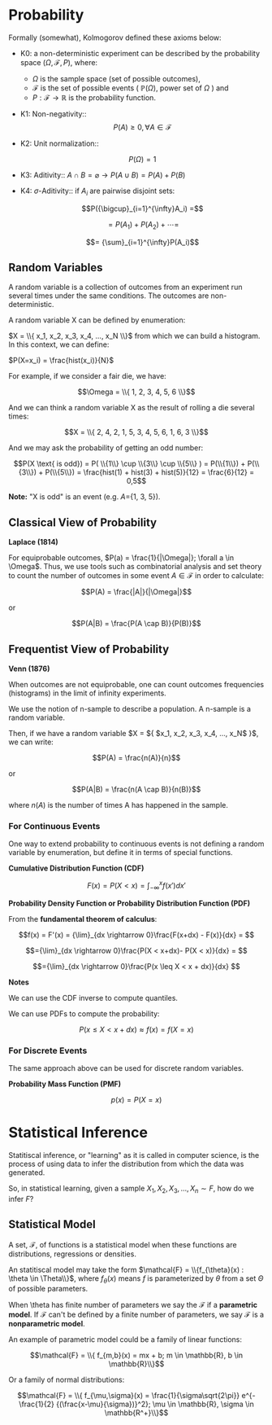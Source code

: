 
# Probability
Formally (somewhat), Kolmogorov defined these axioms below:

- K0: a non-deterministic experiment can be described by the probability space $(\Omega, \mathcal{F}, P)$, where:
  - $\Omega$ is the sample space (set of possible outcomes),
  - $\mathcal{F}$ is the set of possible events ( $\mathbb{P}(\Omega)$, power set of $\Omega$ ) and
  - $P: \mathcal{F} \rightarrow \mathbb{R}$ is the probability function.

- K1: Non-negativity::
  $$P(A) \geq 0, \forall A \in \mathcal{F}$$

- K2: Unit normalization::
  
  $$P(\Omega) = 1$$
  
- K3: Aditivity:: $A \cap B = \varnothing \rightarrow P(A \cup B) = P(A) + P(B)$

- K4: $\sigma$-Aditivity:: if $A_i$ are pairwise disjoint sets:

  $$P({\bigcup}_{i=1}^{\infty}A_i) =$$

  $$= P(A_1) + P(A_2) + \cdots = $$
  
  $$= {\sum}_{i=1}^{\infty}P(A_i)$$

## Random Variables
A random variable is a collection of outcomes from an experiment run several times under the same conditions. The outcomes are non-deterministic. 

A random variable X can be defined by enumeration: 

$X = \\{ x_1, x_2, x_3, x_4, ..., x_N \\}$ from which we can build a histogram. In this context,
we can define: 

$P(X=x_i) = \frac{hist(x_i)}{N}$

For example, if we consider a fair die, we have:

$$\Omega = \\{ 1, 2, 3, 4, 5, 6 \\}$$

And we can think a random variable X as the result of rolling a die several times:

$$X = \\{ 2, 4, 2, 1, 5, 3, 4, 5, 6, 1, 6, 3 \\}$$ 

And we may ask the probability of getting an odd number:

$$P(X \text{ is odd}) = P( \\{1\\} \cup \\{3\\} \cup \\{5\\} ) = P(\\{1\\}) + P(\\{3\\}) + P(\\{5\\}) = \frac{hist(1) + hist(3) + hist(5)}{12} = \frac{6}{12} = 0,5$$

**Note:** "X is odd" is an event (e.g. $A=${1, 3, 5}).

  
## Classical View of Probability
**Laplace (1814)**

For equiprobable outcomes, $P(a) = \frac{1}{|\Omega|}; \forall a \in \Omega$. 
Thus, we use tools such as combinatorial analysis and set theory to count the number of outcomes in some event $A \in \mathcal{F}$ 
in order to calculate:

$$P(A) = \frac{|A|}{|\Omega|}$$ 

or 

$$P(A|B) = \frac{P(A \cap B)}{P(B)}$$

## Frequentist View of Probability
**Venn (1876)**

When outcomes are not equiprobable, one can count outcomes frequencies (histograms) in the limit of infinity experiments.

We use the notion of n-sample to describe a population. A n-sample is a random variable. 

Then, if we have a random variable $X = ${ $x_1, x_2, x_3, x_4, ..., x_N$ }$, we can write:

$$P(A) = \frac{n(A)}{n}$$

or 

$$P(A|B) = \frac{n(A \cap B)}{n(B)}$$

where $n(A)$ is the number of times A has happened in the sample.


### For Continuous Events 

One way to extend probability to continuous events is not defining a random variable by enumeration, but define it 
in terms of special functions. 

**Cumulative Distribution Function (CDF)**

$$F(x) = P(X < x) = {\int}_{-\infty}^{x} f(x')dx'$$

**Probability Density Function or Probability Distribution Function (PDF)**

From the __fundamental theorem of calculus__:

$$f(x) = F'(x) = {\lim}_{dx \rightarrow 0}\frac{F(x+dx) - F(x)}{dx} = $$

$$={\lim}_{dx \rightarrow 0}\frac{P(X < x+dx)- P(X < x)}{dx} = $$

$$={\lim}_{dx \rightarrow 0}\frac{P(x \leq X < x + dx)}{dx} $$

**Notes**

We can use the CDF inverse to compute quantiles.

We can use PDFs to compute the probability:

$$P(x \leq X < x+dx ) \approx f(x) = f(X=x)$$


### For Discrete Events
The same approach above can be used for discrete random variables.

**Probability Mass Function (PMF)**

$$p(x) = P(X=x)$$

# Statistical Inference

Statitiscal inference, or "learning" as it is called in computer science, is the process of using data to infer the distribution from which the data was generated.
 
So, in statistical learning, given a sample $X_1, X_2, X_3, ..., X_n \sim F$, how do we infer $F$?

## Statistical Model
A set, $\mathcal{F}$, of functions is a statistical model when these functions are distributions, regressions or densities. 

An statitiscal model may take the form $\mathcal{F} = \\{f_{\theta}(x) : \theta \in \Theta\\}$, where $f_{\theta}(x)$ means $f$ is parameterized by $\theta$ from a set $\Theta$ of possible parameters.

When \theta has finite number of parameters we say the $\mathcal{F}$ if a **parametric model**. If $\mathcal{F}$ can't be defined by a finite number of parameters, we say $\mathcal{F}$ is a **nonparametric model**. 

An example of parametric model could be a family of linear functions:

$$\mathcal{F} = \\{ f_{m,b}(x) = mx + b; m \in \mathbb{R}, b \in \mathbb{R}\\}$$

Or a family of normal distributions:

$$\mathcal{F} = \\{ f_{\mu,\sigma}(x) = \frac{1}{\sigma\sqrt{2\pi}} e^{-\frac{1}{2} {(\frac{x-\mu}{\sigma})}^2}; \mu \in \mathbb{R}, \sigma \in \mathbb{R^+}\\}$$






